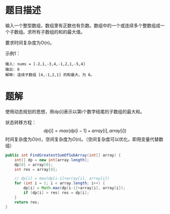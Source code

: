 # 题目描述

输入一个整型数组，数组里有正数也有负数。数组中的一个或连续多个整数组成一个子数组。求所有子数组的和的最大值。

要求时间复杂度为O(n)。

示例1：

```
输入: nums = [-2,1,-3,4,-1,2,1,-5,4]
输出: 6
解释: 连续子数组 [4,-1,2,1] 的和最大，为 6。
```

# 题解

使用动态规划的思想，用dp[i]表示以第i个数字结尾的子数组的最大和。

状态转移方程：
$$
dp[i] = max(dp[i-1]+array[i], array[i])
$$
时间复杂度为$O(n)$，空间复杂度为$O(n)$。（空间复杂度可以优化，即用变量代替数组）

```java
public int FindGreatestSumOfSubArray(int[] array) {
    int[] dp = new int[array.length];
    dp[0] = array[0];
    int res = array[0];

    // dp[i] = max(dp[i-1]+array[i], array[i])
    for (int i = 1; i < array.length; i++) {
        dp[i] = Math.max(dp[i-1]+array[i], array[i]);
        if (dp[i] > res) res = dp[i];
    }
    return res;
}
```


